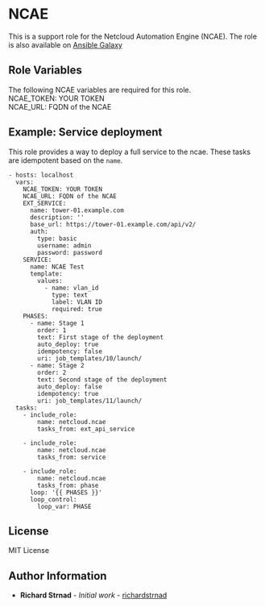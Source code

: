 NCAE
====

This is a support role for the Netcloud Automation Engine (NCAE).
The role is also available on [Ansible Galaxy](https://galaxy.ansible.com/netcloud/ncae)


Role Variables
--------------

The following NCAE variables are required for this role.  
NCAE_TOKEN: YOUR TOKEN  
NCAE_URL: FQDN of the NCAE

Example: Service deployment
----------------
This role provides a way to deploy a full service to the ncae. These tasks
are idempotent based on the `name`.

    - hosts: localhost
      vars:
        NCAE_TOKEN: YOUR TOKEN
        NCAE_URL: FQDN of the NCAE
        EXT_SERVICE:
          name: tower-01.example.com
          description: ''
          base_url: https://tower-01.example.com/api/v2/
          auth:
            type: basic
            username: admin
            password: password
        SERVICE:
          name: NCAE Test
          template:
            values:
              - name: vlan_id
                type: text
                label: VLAN ID
                required: true
        PHASES:
          - name: Stage 1
            order: 1
            text: First stage of the deployment
            auto_deploy: true
            idempotency: false
            uri: job_templates/10/launch/
          - name: Stage 2
            order: 2
            text: Second stage of the deployment
            auto_deploy: false
            idempotency: true
            uri: job_templates/11/launch/
      tasks:
        - include_role:
            name: netcloud.ncae
            tasks_from: ext_api_service

        - include_role:
            name: netcloud.ncae
            tasks_from: service

        - include_role:
            name: netcloud.ncae
            tasks_from: phase
          loop: '{{ PHASES }}'
          loop_control:
            loop_var: PHASE

License
-------

MIT License

Author Information
------------------

-   **Richard Strnad** - _Initial work_ - [richardstrnad](https://github.com/richardstrnad)
